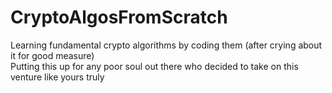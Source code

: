 # CryptoAlgosFromScratch
Learning fundamental crypto algorithms by coding them (after crying about it for good measure)  
Putting this up for any poor soul out there who decided to take on this venture like yours truly
